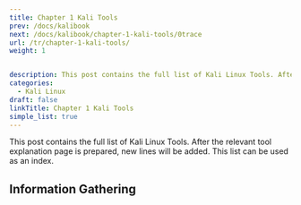 ```yaml
---
title: Chapter 1 Kali Tools
prev: /docs/kalibook
next: /docs/kalibook/chapter-1-kali-tools/0trace
url: /tr/chapter-1-kali-tools/
weight: 1


description: This post contains the full list of Kali Linux Tools. After the relevant tool explanation page is prepared, new lines will be added.
categories:
  - Kali Linux
draft: false
linkTitle: Chapter 1 Kali Tools
simple_list: true
---
```


This post contains the full list of Kali Linux Tools. After the relevant tool explanation page is prepared, new lines will be added. This list can be used as an index.

## Information Gathering

